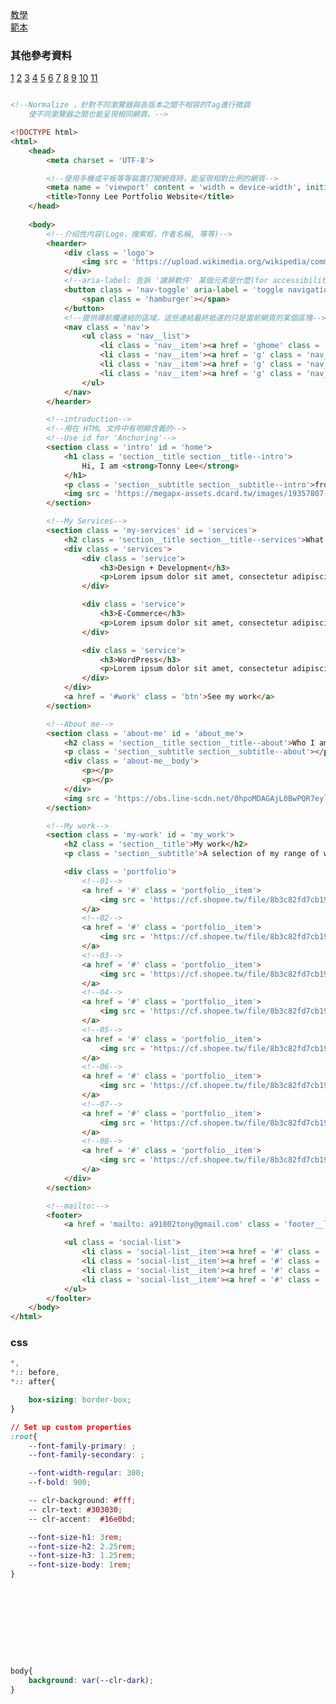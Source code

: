 [教學](https://www.youtube.com/watch?v=_xkSvufmjEs)  
[範本](https://xd.adobe.com/spec/6ebfeb86-6eeb-4b69-77dc-ecf4c4506bcc-188e/screen/530dc661-57b9-43cc-a9c6-e3113aaaec9e/specs/)
### 其他參考資料
[1](https://www.youtube.com/watch?v=K1HchLD6fHI)
[2](https://www.youtube.com/watch?v=tcskp-ncN0I)
[3](https://www.youtube.com/watch?v=r_hYR53r61M)
[4](https://www.youtube.com/watch?v=KgRENOnSCxE)
[5](https://www.youtube.com/watch?v=D-h8L5hgW-w)
[6](https://www.youtube.com/watch?v=1wfeqDyMUx4)
[7](https://www.youtube.com/watch?v=ZFQkb26UD1Y)
[8](https://www.youtube.com/channel/UCvoKIJfodk4IhNAAjrBfx-g)
[9](https://www.youtube.com/watch?v=ZFQkb26UD1Y)
[10](https://www.youtube.com/watch?v=hqYIe5Y76oY)
[11](https://tw.strikingly.com/?utm_source=google-sem&utm_medium=cpc&utm_campaign=v2-s-rest-computers-search-lo-website_category-zhtw&utm_content=v2a-s-rest-computers-search-lo-website_category-category_portfolio_website_v1-zhtw&utm_term=make%20a%20porfolio&gclid=EAIaIQobChMI-7L9-bXJ9AIVosBMAh3g1ArbEAAYASAAEgLKo_D_BwE)
```html

<!--Normalize ，針對不同瀏覽器與各版本之間不相容的Tag進行微調
	使不同瀏覽器之間也能呈現相同網頁。-->

<!DOCTYPE html>
<html>
	<head>
		<meta charset = 'UTF-8'>

		<!--使用手機或平板等等裝置打開網頁時，能呈現相對比例的網頁-->
		<meta name = 'viewport' content = 'width = device-width', initial-scale = '1.0'>
		<title>Tonny Lee Portfolio Website</title>
	</head>
	
	<body>
		<!--介绍性内容(Logo，搜索框，作者名稱, 等等)-->
		<hearder>
			<div class = 'logo'>
				<img src = 'https://upload.wikimedia.org/wikipedia/commons/a/ab/Apple-logo.png'>
			</div>
			<!--aria-label: 告訴 '讀屏軟件' 某個元素是什麼(for accessibility)-->
			<button class = 'nav-toggle' aria-label = 'toggle navigation'>
				<span class = 'hamburger'></span>
			</button>			
			<!--提供導航欄連結的區域，這些連結最終抵達的只是當前網頁的某個區塊-->
			<nav class = 'nav'>
				<ul class = 'nav__list'>
					<li class = 'nav__item'><a href = 'ghome' class = 'nav__link'>None</a></li>
					<li class = 'nav__item'><a href = 'g' class = 'nav__link'>My Services</a></li>
					<li class = 'nav__item'><a href = 'g' class = 'nav__link'>About me</a></li>
					<li class = 'nav__item'><a href = 'g' class = 'nav__link'>My Work</a></li>
				</ul>		
			</nav>	
		</hearder>

		<!--introduction-->
		<!--用在 HTML 文件中有明顯含義的-->
		<!--Use id for 'Anchoring'-->
		<section class = 'intro' id = 'home'>
			<h1 class = 'section__title section__title--intro'>
				Hi, I am <strong>Tonny Lee</strong>
			</h1>
			<p class = 'section__subtitle section__subtitle--intro'>front-end dev</p>
			<img src = 'https://megapx-assets.dcard.tw/images/19357807-6860-42a3-b1ec-25384ab32efe/640.jpeg'>
		</section>

		<!--My Services-->
		<section class = 'my-services' id = 'services'>
			<h2 class = 'section__title section__title--services'>What I do</h2>
			<div class = 'services'>
				<div class = 'service'>
					<h3>Design + Development</h3>
					<p>Lorem ipsum dolor sit amet, consectetur adipiscing elit, sed do eiusmod tempor incididunt ut labore et dolore magna aliqua. Ut enim ad minim veniam, quis nostrud exercitation ullamco laboris nisi ut aliquip ex ea commodo consequat.</p>
				</div>

				<div class = 'service'>
					<h3>E-Commerce</h3>
					<p>Lorem ipsum dolor sit amet, consectetur adipiscing elit, sed do eiusmod tempor incididunt ut labore et dolore magna aliqua. Ut enim ad minim veniam, quis nostrud exercitation ullamco laboris nisi ut aliquip ex ea commodo consequat.</p>
				</div>

				<div class = 'service'>
					<h3>WordPress</h3>
					<p>Lorem ipsum dolor sit amet, consectetur adipiscing elit, sed do eiusmod tempor incididunt ut labore et dolore magna aliqua. Ut enim ad minim veniam, quis nostrud exercitation ullamco laboris nisi ut aliquip ex ea commodo consequat.</p>
				</div>
			</div>
			<a href = '#work' class = 'btn'>See my work</a>
		</section>

		<!--About me-->
		<section class = 'about-me' id = 'about_me'>
			<h2 class = 'section__title section__title--about'>Who I am</h2>
			<p class = 'section__subtitle section__subtitle--about'></p>
			<div class = 'about-me__body'>
				<p></p>
				<p></p>
			</div>
			<img src = 'https://obs.line-scdn.net/0hpoMDAGAjL0BwPQR7eylQF0prLC9DUTxDFAt-QzNTcXQICToXS15iLlM0JXENDWgeGVhgIVM1NHENBWEVGVli/w644'>
		</section>

		<!--My work-->
		<section class = 'my-work' id = 'my_work'>
			<h2 class = 'section__title'>My work</h2>
			<p class = 'section__subtitle'>A selection of my range of work</p>

			<div class = 'portfolio'>
				<!--01-->
				<a href = '#' class = 'portfolio__item'>
					<img src = 'https://cf.shopee.tw/file/8b3c82fd7cb19c6f38fe6e9c852ffc5d' class = 'portfolio__img'>
				</a>
				<!--02-->
				<a href = '#' class = 'portfolio__item'>
					<img src = 'https://cf.shopee.tw/file/8b3c82fd7cb19c6f38fe6e9c852ffc5d' class = 'portfolio__img'>
				</a>
				<!--03-->
				<a href = '#' class = 'portfolio__item'>
					<img src = 'https://cf.shopee.tw/file/8b3c82fd7cb19c6f38fe6e9c852ffc5d' class = 'portfolio__img'>
				</a>
				<!--04-->
				<a href = '#' class = 'portfolio__item'>
					<img src = 'https://cf.shopee.tw/file/8b3c82fd7cb19c6f38fe6e9c852ffc5d' class = 'portfolio__img'>
				</a>
				<!--05-->
				<a href = '#' class = 'portfolio__item'>
					<img src = 'https://cf.shopee.tw/file/8b3c82fd7cb19c6f38fe6e9c852ffc5d' class = 'portfolio__img'>
				</a>
				<!--06-->
				<a href = '#' class = 'portfolio__item'>
					<img src = 'https://cf.shopee.tw/file/8b3c82fd7cb19c6f38fe6e9c852ffc5d' class = 'portfolio__img'>
				</a>
				<!--07-->
				<a href = '#' class = 'portfolio__item'>
					<img src = 'https://cf.shopee.tw/file/8b3c82fd7cb19c6f38fe6e9c852ffc5d' class = 'portfolio__img'>
				</a>
				<!--08-->
				<a href = '#' class = 'portfolio__item'>
					<img src = 'https://cf.shopee.tw/file/8b3c82fd7cb19c6f38fe6e9c852ffc5d' class = 'portfolio__img'>
				</a>
			</div>
		</section>

		<!--mailto:-->
		<footer>
			<a href = 'mailto: a91802tony@gmail.com' class = 'footer__link'>a91802tony@gmail.com</a>

			<ul class = 'social-list'>
				<li class = 'social-list__item'><a href = '#' class = 'social-list__link'>a</a></li>
				<li class = 'social-list__item'><a href = '#' class = 'social-list__link'>b</a></li>
				<li class = 'social-list__item'><a href = '#' class = 'social-list__link'>c</a></li>
				<li class = 'social-list__item'><a href = '#' class = 'social-list__link'>d</a></li>
			</ul>
		</foolter>
	</body>
</html>
```
### css
```css
*,
*:: before,
*:: after{

	box-sizing: border-box;
}

// Set up custom properties
:root{
	--font-family-primary: ;
	--font-family-secondary: ;

	--font-width-regular: 300;
	--f-bold: 900;

	-- clr-background: #fff;
	-- clr-text: #303030;
	-- clr-accent:  #16e0bd;

	--font-size-h1: 3rem;
	--font-size-h2: 2.25rem;
	--font-size-h3: 1.25rem;
	--font-size-body: 1rem;
}










body{
	background: var(--clr-dark); 
}
```
